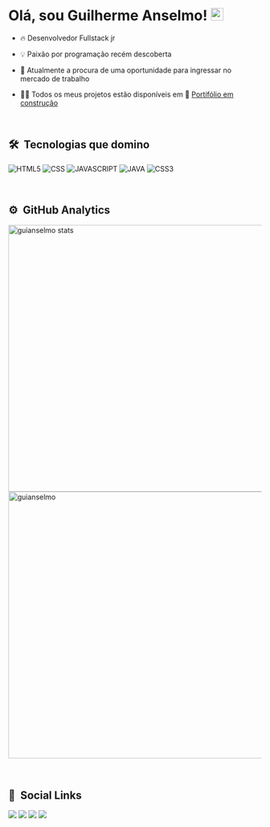 <h1>Olá, sou Guilherme Anselmo! <img src="https://raw.githubusercontent.com/kaueMarques/kaueMarques/master/hi.gif" width="25px"></h1>

- 🔥 Desenvolvedor Fullstack jr

- 💡 Paixão por programação recém descoberta

- 🔎 Atualmente a procura de uma oportunidade para ingressar no mercado de trabalho

- 👨‍💻 Todos os meus projetos estão disponíveis em 🚨 [Portifólio em construção]()

<br>
  
## 🛠 &nbsp;Tecnologias que domino

<img align="center" alt="HTML5" 
src="https://img.shields.io/badge/HTML5-E34F26?style=for-the-badge&logo=html5&logoColor=white">
<img align="center" alt="CSS"
src="https://img.shields.io/badge/CSS3-1572B6?style=for-the-badge&logo=css3&logoColor=white">
<img align="center" alt="JAVASCRIPT" 
src="https://img.shields.io/badge/JavaScript-F7DF1E?style=for-the-badge&logo=javascript&logoColor=black">
<img align="center" alt="JAVA"
src="https://user-images.githubusercontent.com/100154257/199987427-5c9aa921-f6c6-4e11-b16f-ea685be55066.png">
<img align="center" alt="CSS3" 
src="https://img.shields.io/badge/GitHub-100000?style=for-the-badge&logo=github&logoColor=white"> 

<br>

## ⚙️ &nbsp;GitHub Analytics

<p align="left">

<img width="530em" src="https://github-readme-stats.vercel.app/api?username=guianselmo&show_icons=true&theme=tokyonight" alt="guianselmo stats"/>
  
<img width="530em" src="https://github-readme-stats.vercel.app/api/top-langs/?username=guianselmo&layout=compact&theme=tokyonight" alt="guianselmo"/>
</p>

<br>

## 👤 &nbsp;Social Links

<div> 
  
  <a href="https://www.instagram.com/guianselmoo/" target="_blank"><img src="https://img.shields.io/badge/Instagram-E4405F?style=for-the-badge&logo=instagram&logoColor=white" target="_blank"></a>
  <a href="https://www.facebook.com/guisouzaanselmo/" target="_blank"><img src="https://img.shields.io/badge/Facebook-1877F2?style=for-the-badge&logo=facebook&logoColor=white" target="_blank"></a>
  <a href="https://www.linkedin.com/in/guilherme-anselmo-989b89236/" target="_blank"><img src="https://img.shields.io/badge/LinkedIn-0077B5?style=for-the-badge&logo=linkedin&logoColor=white" target="_blank"></a> 
  <a href="mailto:guianselmoo@hotmail.com"><img src="https://img.shields.io/badge/-Outlook-%23333?style=for-the-badge&logo=gmail&logoColor=white" target="_blank"></a>
</div>
